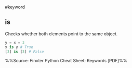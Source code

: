 #keyword 
## is
Checks whether both elements point to the same object.

```py
y = x = 3
x is y # True
[3] is [3] # False
```

%%Source: Finxter Python Cheat Sheet: Keywords [PDF]%%